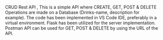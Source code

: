 CRUD Rest API , 
This is a simple API where CREATE, GET, POST & DELETE Operations are made on a Database (Drinks-name, description for example). 
The code has been implemented in VS Code IDE, preferably in a virtual environment.
Flask has been utilized for the server implementation.
Postman API can be used for GET, POST & DELETE by using the URL of the API.
